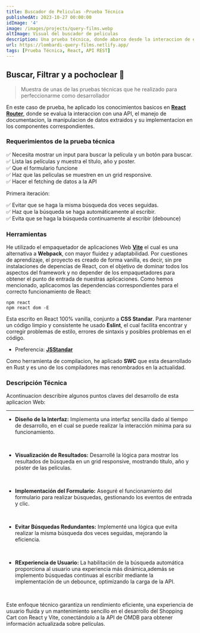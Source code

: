 ```yaml
---
title: Buscador de Peliculas -Prueba Técnica
publishedAt: 2023-10-27 00:00:00
idImage: '4'
image: /images/projects/query-films.webp
altImage: Visual del buscador de peliculas
description: Una prueba técnica, donde abarco desde la interaccion de estados y ciclos de vida en React con la implementacion de una API externa.
url: https://lombardi-query-films.netlify.app/
tags: [Prueba Técnica, React, API REST]
---
```


## Buscar, Filtrar y a pochoclear 🍿

> Muestra de unas de las pruebas técnicas que he realizado para perfeccionarme como desarrollador

En este caso de prueba, he aplicado los conocimientos basicos en <a href='https://reactrouter.com/en/main' target="_blank" rel="noopener noreferrer">**React Router**</a>, donde se evalua la interaccion con una API, el manejo de documentacion, la manipulacion de datos extraidos y su implementacion en los componentes correspondientes.

### Requerimientos de la prueba técnica

✅ Necesita mostrar un input para buscar la película y un botón para buscar.<br>
✅ Lista las películas y muestra el título, año y poster.<br>
✅ Que el formulario funcione<br>
✅ Haz que las películas se muestren en un grid responsive.<br>
✅ Hacer el fetching de datos a la API<br>

Primera iteración:

✅ Evitar que se haga la misma búsqueda dos veces seguidas.<br>
✅ Haz que la búsqueda se haga automáticamente al escribir.<br>
✅ Evita que se haga la búsqueda continuamente al escribir (debounce)<br>

### Herramientas

He utilizado el empaquetador de aplicaciones Web <a href='https://vitejs.dev/' target="_blank" rel="noopener noreferrer">**Vite**</a> el cual es una alternativa a <span style='color: var(--accent-regular)'>**Webpack**</span>, con mayor fluidez y adaptabilidad. Por cuestiones de aprendizaje, el proyecto es creado de forma vanilla, es decir, sin pre instalaciones de depencias de React, con el objetivo de dominar todos los aspectos del framework y no depender de los empaquetadores para obtener el punto de entrada de nuestras aplicaciones. Como hemos mencionado, aplicacomos las dependencias correspondientes para el correcto funcionamiento de React:

``` node
npm react
npm react dom -E
```

Esta escrito en React 100% vanilla, conjunto a <span style='color: var(--accent-regular)'>**CSS Standar**</span>. Para mantener un código limpio y consistente he usado <span style='color: var(--accent-regular)'>**Eslint**</span>, el cual facilita encontrar y corregir problemas de estilo, errores de sintaxis y posibles problemas en el código.

* Preferencia: <a href='https://standardjs.com/' target="_blank" rel="noopener noreferrer">**JSStandar**</a>

Como herramienta de compilacion, he aplicado **SWC** que esta desarrollado en Rust y es uno de los compiladores mas renombrados en la actualidad.

### Descripción Técnica

Acontinuacion describire algunos puntos claves del desarrollo de esta aplicacion Web:
***

* **Diseño de la Interfaz:**  Implementa una interfaz sencilla dado al tiempo de desarrollo, en el cual se puede realizar la interacción mínima para su funcionamiento.
<br>

* **Visualización de Resultados:** Desarrollé la lógica para mostrar los resultados de búsqueda en un grid responsive, mostrando título, año y póster de las películas.
<br>

* **Implementación del Formulario:** Aseguré el funcionamiento del formulario para realizar búsquedas, gestionando los eventos de entrada y clic.
<br>

* **Evitar Búsquedas Redundantes:** Implementé una lógica que evita realizar la misma búsqueda dos veces seguidas, mejorando la eficiencia.
<br>

* **RExperiencia de Usuario:** La habilitación de la búsqueda automática proporciona al usuario una experiencia más dinámica,además se implemento búsquedas continuas al escribir mediante la implementación de un debounce, optimizando la carga de la API.
<br>

Este enfoque técnico garantiza un rendimiento eficiente, una experiencia de usuario fluida y un mantenimiento sencillo en el desarrollo del Shopping Cart con React y Vite, conectándolo a la API de OMDB para obtener información actualizada sobre películas.
